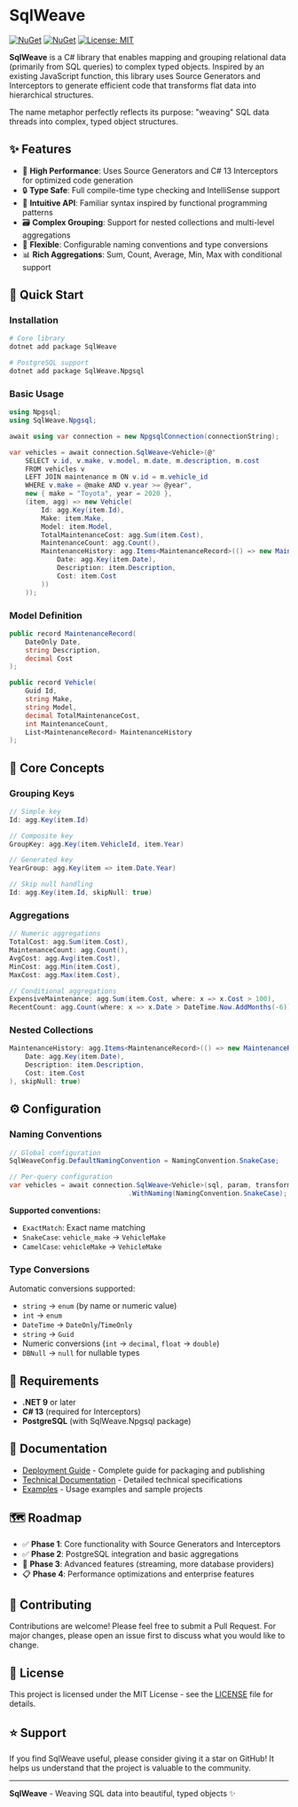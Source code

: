 # SqlWeave

[![NuGet](https://img.shields.io/nuget/v/SqlWeave.svg)](https://www.nuget.org/packages/SqlWeave/)
[![NuGet](https://img.shields.io/nuget/dt/SqlWeave.svg)](https://www.nuget.org/packages/SqlWeave/)
[![License: MIT](https://img.shields.io/badge/License-MIT-yellow.svg)](https://opensource.org/licenses/MIT)

**SqlWeave** is a C# library that enables mapping and grouping relational data (primarily from SQL queries) to complex typed objects. Inspired by an existing JavaScript function, this library uses Source Generators and Interceptors to generate efficient code that transforms flat data into hierarchical structures.

The name metaphor perfectly reflects its purpose: "weaving" SQL data threads into complex, typed object structures.

## ✨ Features

- 🚀 **High Performance**: Uses Source Generators and C# 13 Interceptors for optimized code generation
- 🔒 **Type Safe**: Full compile-time type checking and IntelliSense support
- 🎯 **Intuitive API**: Familiar syntax inspired by functional programming patterns
- 🗃️ **Complex Grouping**: Support for nested collections and multi-level aggregations
- 🔧 **Flexible**: Configurable naming conventions and type conversions
- 📊 **Rich Aggregations**: Sum, Count, Average, Min, Max with conditional support

## 🚀 Quick Start

### Installation

```bash
# Core library
dotnet add package SqlWeave

# PostgreSQL support
dotnet add package SqlWeave.Npgsql
```

### Basic Usage

```csharp
using Npgsql;
using SqlWeave.Npgsql;

await using var connection = new NpgsqlConnection(connectionString);

var vehicles = await connection.SqlWeave<Vehicle>(@"
    SELECT v.id, v.make, v.model, m.date, m.description, m.cost 
    FROM vehicles v 
    LEFT JOIN maintenance m ON v.id = m.vehicle_id 
    WHERE v.make = @make AND v.year >= @year", 
    new { make = "Toyota", year = 2020 },
    (item, agg) => new Vehicle(
        Id: agg.Key(item.Id),
        Make: item.Make,
        Model: item.Model,
        TotalMaintenanceCost: agg.Sum(item.Cost),
        MaintenanceCount: agg.Count(),
        MaintenanceHistory: agg.Items<MaintenanceRecord>(() => new MaintenanceRecord(
            Date: agg.Key(item.Date),
            Description: item.Description,
            Cost: item.Cost
        ))
    ));
```

### Model Definition

```csharp
public record MaintenanceRecord(
    DateOnly Date,
    string Description,
    decimal Cost
);

public record Vehicle(
    Guid Id, 
    string Make, 
    string Model, 
    decimal TotalMaintenanceCost,
    int MaintenanceCount,
    List<MaintenanceRecord> MaintenanceHistory
);
```

## 🎯 Core Concepts

### Grouping Keys

```csharp
// Simple key
Id: agg.Key(item.Id)

// Composite key
GroupKey: agg.Key(item.VehicleId, item.Year)

// Generated key
YearGroup: agg.Key(item => item.Date.Year)

// Skip null handling
Id: agg.Key(item.Id, skipNull: true)
```

### Aggregations

```csharp
// Numeric aggregations
TotalCost: agg.Sum(item.Cost),
MaintenanceCount: agg.Count(),
AvgCost: agg.Avg(item.Cost),
MinCost: agg.Min(item.Cost),
MaxCost: agg.Max(item.Cost),

// Conditional aggregations
ExpensiveMaintenance: agg.Sum(item.Cost, where: x => x.Cost > 100),
RecentCount: agg.Count(where: x => x.Date > DateTime.Now.AddMonths(-6))
```

### Nested Collections

```csharp
MaintenanceHistory: agg.Items<MaintenanceRecord>(() => new MaintenanceRecord(
    Date: agg.Key(item.Date),
    Description: item.Description,
    Cost: item.Cost
), skipNull: true)
```

## ⚙️ Configuration

### Naming Conventions

```csharp
// Global configuration
SqlWeaveConfig.DefaultNamingConvention = NamingConvention.SnakeCase;

// Per-query configuration
var vehicles = await connection.SqlWeave<Vehicle>(sql, param, transform)
                              .WithNaming(NamingConvention.SnakeCase);
```

**Supported conventions:**
- `ExactMatch`: Exact name matching
- `SnakeCase`: `vehicle_make` → `VehicleMake`
- `CamelCase`: `vehicleMake` → `VehicleMake`

### Type Conversions

Automatic conversions supported:
- `string` → `enum` (by name or numeric value)
- `int` → `enum`
- `DateTime` → `DateOnly`/`TimeOnly`
- `string` → `Guid`
- Numeric conversions (`int` → `decimal`, `float` → `double`)
- `DBNull` → `null` for nullable types

## 🔧 Requirements

- **.NET 9** or later
- **C# 13** (required for Interceptors)
- **PostgreSQL** (with SqlWeave.Npgsql package)

## 📖 Documentation

- [Deployment Guide](DEPLOYMENT.md) - Complete guide for packaging and publishing
- [Technical Documentation](transformer_technical_doc.md) - Detailed technical specifications
- [Examples](samples/) - Usage examples and sample projects

## 🗺️ Roadmap

- ✅ **Phase 1**: Core functionality with Source Generators and Interceptors
- ✅ **Phase 2**: PostgreSQL integration and basic aggregations
- 🔄 **Phase 3**: Advanced features (streaming, more database providers)
- 📋 **Phase 4**: Performance optimizations and enterprise features

## 🤝 Contributing

Contributions are welcome! Please feel free to submit a Pull Request. For major changes, please open an issue first to discuss what you would like to change.

## 📄 License

This project is licensed under the MIT License - see the [LICENSE](LICENSE) file for details.

## ⭐ Support

If you find SqlWeave useful, please consider giving it a star on GitHub! It helps us understand that the project is valuable to the community.

---

**SqlWeave** - Weaving SQL data into beautiful, typed objects ✨
